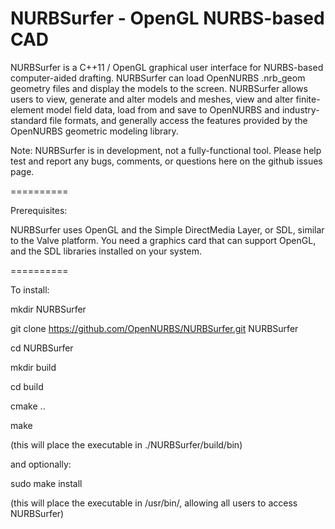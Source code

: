NURBSurfer - OpenGL NURBS-based CAD
==========

NURBSurfer is a C++11 / OpenGL graphical user interface for NURBS-based computer-aided drafting. NURBSurfer can
load OpenNURBS .nrb_geom geometry files and display the models to the screen. NURBSurfer allows users to view, 
generate and alter models and meshes, view and alter finite-element model field data, load from and save to
OpenNURBS and industry-standard file formats, and generally access the features provided by the OpenNURBS
geometric modeling library.

Note: NURBSurfer is in development, not a fully-functional tool. Please help test and report any bugs, comments, 
or questions here on the github issues page.

==========

Prerequisites:

NURBSurfer uses OpenGL and the Simple DirectMedia Layer, or SDL, similar to the Valve platform. You need a 
graphics card that can support OpenGL, and the SDL libraries installed on your system.

==========

To install:

mkdir NURBSurfer

git clone https://github.com/OpenNURBS/NURBSurfer.git NURBSurfer

cd NURBSurfer

mkdir build

cd build

cmake ..

make

(this will place the executable in ./NURBSurfer/build/bin)


and optionally:

sudo make install

(this will place the executable in /usr/bin/, allowing all users to access NURBSurfer)






